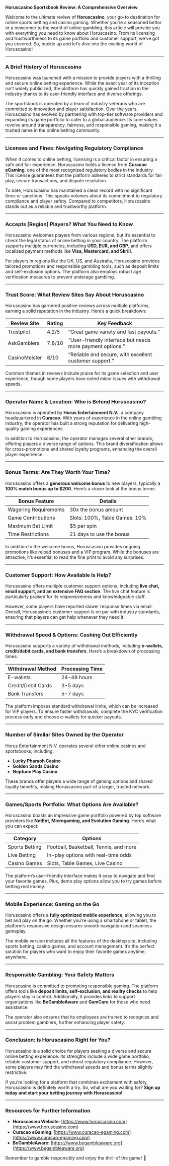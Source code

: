**Horuscasino Sportsbook Review: A Comprehensive Overview**  

Welcome to the ultimate review of **Horuscasino**, your go-to destination for online sports betting and casino gaming. Whether you’re a seasoned bettor or a newcomer to the world of online gambling, this article will provide you with everything you need to know about Horuscasino. From its licensing and trustworthiness to its game portfolio and customer support, we’ve got you covered. So, buckle up and let’s dive into the exciting world of Horuscasino!  

---

### **A Brief History of Horuscasino**  
Horuscasino was launched with a mission to provide players with a thrilling and secure online betting experience. While the exact year of its inception isn’t widely publicized, the platform has quickly gained traction in the industry thanks to its user-friendly interface and diverse offerings.  

The sportsbook is operated by a team of industry veterans who are committed to innovation and player satisfaction. Over the years, Horuscasino has evolved by partnering with top-tier software providers and expanding its game portfolio to cater to a global audience. Its core values revolve around transparency, fairness, and responsible gaming, making it a trusted name in the online betting community.  

---

### **Licenses and Fines: Navigating Regulatory Compliance**  
When it comes to online betting, licensing is a critical factor in ensuring a safe and fair experience. Horuscasino holds a license from **Curacao eGaming**, one of the most recognized regulatory bodies in the industry. This license guarantees that the platform adheres to strict standards for fair play, secure transactions, and dispute resolution.  

To date, Horuscasino has maintained a clean record with no significant fines or sanctions. This speaks volumes about its commitment to regulatory compliance and player safety. Compared to competitors, Horuscasino stands out as a reliable and trustworthy platform.  

---

### **Accepts [Region] Players? What You Need to Know**  
Horuscasino welcomes players from various regions, but it’s essential to check the legal status of online betting in your country. The platform supports multiple currencies, including **USD, EUR, and GBP**, and offers localized payment methods like **Visa, Mastercard, and Skrill**.  

For players in regions like the UK, US, and Australia, Horuscasino provides tailored promotions and responsible gambling tools, such as deposit limits and self-exclusion options. The platform also employs robust age verification measures to prevent underage gambling.  

---

### **Trust Score: What Review Sites Say About Horuscasino**  
Horuscasino has garnered positive reviews across multiple platforms, earning a solid reputation in the industry. Here’s a quick breakdown:  

| **Review Site** | **Rating** | **Key Feedback** |  
|------------------|------------|------------------|  
| Trustpilot       | 4.2/5      | “Great game variety and fast payouts.” |  
| AskGamblers      | 7.8/10     | “User-friendly interface but needs more payment options.” |  
| CasinoMeister    | 8/10       | “Reliable and secure, with excellent customer support.” |  

Common themes in reviews include praise for its game selection and user experience, though some players have noted minor issues with withdrawal speeds.  

---

### **Operator Name & Location: Who is Behind Horuscasino?**  
Horuscasino is operated by **Horus Entertainment N.V.**, a company headquartered in **Curacao**. With years of experience in the online gambling industry, the operator has built a strong reputation for delivering high-quality gaming experiences.  

In addition to Horuscasino, the operator manages several other brands, offering players a diverse range of options. This brand diversification allows for cross-promotions and shared loyalty programs, enhancing the overall player experience.  

---

### **Bonus Terms: Are They Worth Your Time?**  
Horuscasino offers a **generous welcome bonus** to new players, typically a **100% match bonus up to $200**. Here’s a closer look at the bonus terms:  

| **Bonus Feature** | **Details** |  
|--------------------|-------------|  
| Wagering Requirements | 30x the bonus amount |  
| Game Contributions | Slots: 100%, Table Games: 10% |  
| Maximum Bet Limit | $5 per spin |  
| Time Restrictions | 21 days to use the bonus |  

In addition to the welcome bonus, Horuscasino provides ongoing promotions like reload bonuses and a VIP program. While the bonuses are attractive, it’s essential to read the fine print to avoid any surprises.  

---

### **Customer Support: How Available Is Help?**  
Horuscasino offers multiple customer support options, including **live chat, email support, and an extensive FAQ section**. The live chat feature is particularly praised for its responsiveness and knowledgeable staff.  

However, some players have reported slower response times via email. Overall, Horuscasino’s customer support is on par with industry standards, ensuring that players can get help whenever they need it.  

---

### **Withdrawal Speed & Options: Cashing Out Efficiently**  
Horuscasino supports a variety of withdrawal methods, including **e-wallets, credit/debit cards, and bank transfers**. Here’s a breakdown of processing times:  

| **Withdrawal Method** | **Processing Time** |  
|------------------------|---------------------|  
| E-wallets              | 24-48 hours         |  
| Credit/Debit Cards     | 3-5 days            |  
| Bank Transfers         | 5-7 days            |  

The platform imposes standard withdrawal limits, which can be increased for VIP players. To ensure faster withdrawals, complete the KYC verification process early and choose e-wallets for quicker payouts.  

---

### **Number of Similar Sites Owned by the Operator**  
Horus Entertainment N.V. operates several other online casinos and sportsbooks, including:  
- **Lucky Pharaoh Casino**  
- **Golden Sands Casino**  
- **Neptune Play Casino**  

These brands offer players a wide range of gaming options and shared loyalty benefits, making Horuscasino part of a larger, trusted network.  

---

### **Games/Sports Portfolio: What Options Are Available?**  
Horuscasino boasts an impressive game portfolio powered by top software providers like **NetEnt, Microgaming, and Evolution Gaming**. Here’s what you can expect:  

| **Category** | **Options** |  
|--------------|-------------|  
| Sports Betting | Football, Basketball, Tennis, and more |  
| Live Betting | In-play options with real-time odds |  
| Casino Games | Slots, Table Games, Live Casino |  

The platform’s user-friendly interface makes it easy to navigate and find your favorite games. Plus, demo play options allow you to try games before betting real money.  

---

### **Mobile Experience: Gaming on the Go**  
Horuscasino offers a **fully optimized mobile experience**, allowing you to bet and play on the go. Whether you’re using a smartphone or tablet, the platform’s responsive design ensures smooth navigation and seamless gameplay.  

The mobile version includes all the features of the desktop site, including sports betting, casino games, and account management. It’s the perfect solution for players who want to enjoy their favorite games anytime, anywhere.  

---

### **Responsible Gambling: Your Safety Matters**  
Horuscasino is committed to promoting responsible gaming. The platform offers tools like **deposit limits, self-exclusion, and reality checks** to help players stay in control. Additionally, it provides links to support organizations like **BeGambleAware** and **GamCare** for those who need assistance.  

The operator also ensures that its employees are trained to recognize and assist problem gamblers, further enhancing player safety.  

---

### **Conclusion: Is Horuscasino Right for You?**  
Horuscasino is a solid choice for players seeking a diverse and secure online betting experience. Its strengths include a wide game portfolio, reliable customer support, and robust regulatory compliance. However, some players may find the withdrawal speeds and bonus terms slightly restrictive.  

If you’re looking for a platform that combines excitement with safety, Horuscasino is definitely worth a try. So, what are you waiting for? **Sign up today and start your betting journey with Horuscasino!**  

---

### **Resources for Further Information**  
- **Horuscasino Website**: [https://www.horuscasino.com](https://www.horuscasino.com)  
- **Curacao eGaming**: [https://www.curacao-egaming.com](https://www.curacao-egaming.com)  
- **BeGambleAware**: [https://www.begambleaware.org](https://www.begambleaware.org)  

Remember to gamble responsibly and enjoy the thrill of the game! 🎉